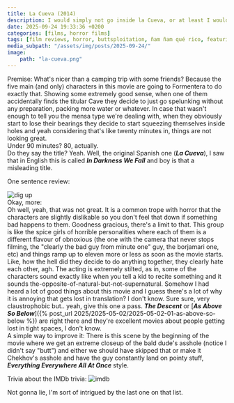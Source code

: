 ```yaml
---
title: La Cueva (2014)
description: I would simply not go inside la Cueva, or at least I would try not to get lost. Skill issue.
date: 2025-09-24 19:33:36 +0200
categories: [films, horror films]
tags: [film reviews, horror, buttsploitation, ñam ñam qué rico, featuring the most obnoxious people on earth, found footage, influencers!, let's dumb our way out, let's die our way out, lowbudgetcore, middleofnowherecore, vacationsploitation, wrong place wrong face, they say the title]
media_subpath: "/assets/img/posts/2025-09-24/"
image:
    path: "la-cueva.png"
---
```

<span class="reviewsection">Premise:</span> What's nicer than a camping trip with some friends? Because the five main (and only) characters in this movie are going to Formentera to do exactly that. Showing some extremely good sense, when one of them accidentally finds the titular Cave they decide to just go spelunking without any preparation, packing more water or whatever. In case that wasn't enough to tell you the mensa type we're dealing with, when they obviously start to lose their bearings they decide to start squeezing themselves inside holes and yeah considering that's like twenty minutes in, things are not looking great.<br/>
<span class="reviewsection">Under 90 minutes?</span> 80, actually.<br/>
<span class="reviewsection">Do they say the title?</span> Yeah. Well, the original Spanish one (***La Cueva***), I saw that in English this is called ***In Darkness We Fall*** and boy is that a misleading title.

<span class="reviewsection">One sentence review:</span>

![dig up](la-cueva.gif)<br/>
<span class="reviewsection">Okay, more:</span> <br/> Oh well, yeah, that was not great. It is a common trope with horror that the characters are slightly dislikable so you don't feel that down if something bad happens to them. Goodness gracious, there's a limit to that. This group is like the spice girls of horrible personalities where each of them is a different flavour of obnoxious (the one with the camera that never stops filming, the "clearly the bad guy from minute one" guy, the borjamari one, etc) and things ramp up to eleven more or less as soon as the movie starts. Like, how the hell did they decide to do anything together, they clearly hate each other, agh. The acting is extremely stilted, as in, some of the characters sound exactly like when you tell a kid to recite something and it sounds the-opposite-of-natural-but-not-supernatural. Somehow I had heard a lot of good things about this movie and I guess there's a lot of why it is annoying that gets lost in translation? I don't know. Sure sure, very claustrophobic but.. yeah, give this one a pass. ***The Descent*** or [***As Above So Below***]({% post_url 2025/2025-05-02/2025-05-02-01-as-above-so-below %}) are right there and they're excellent movies about people getting lost in tight spaces, I don't know.<br/>
<span class="reviewsection">A simple way to improve it:</span> There is this scene by the beginning of the movie where we get an extreme closeup of the bald dude's asshole (notice I didn't say "butt") and either we should have skipped that or make it Chekhov's asshole and have the guy constantly land on pointy stuff, ***Everything Everywhere All At Once*** style.

<span class="reviewsection">Trivia about the IMDb trivia:</span>
![imdb](imdb.png)

Not gonna lie, I'm sort of intrigued by the last one on that list.